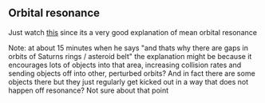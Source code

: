 ## Orbital resonance
Just watch [this](https://www.youtube.com/watch?v=Qyn64b4LNJ0) since its a very good explanation of mean orbital resonance

Note: at about 15 minutes when he says "and thats why there are gaps in orbits of Saturns rings / asteroid belt" the explanation might be because it encourages lots of objects into that area, increasing collision rates and sending objects off into other, perturbed orbits? And in fact there are some objects there but they just regularly get kicked out in a way that does not happen off resonance? Not sure about that point